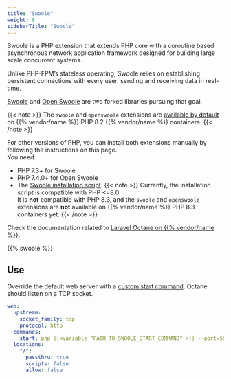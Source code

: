 ```yaml
---
title: "Swoole"
weight: 8
sidebarTitle: "Swoole"
---
```


Swoole is a PHP extension that extends PHP core with a coroutine based asynchronous network application framework designed for building large scale concurrent systems.

Unlike PHP-FPM’s stateless operating, Swoole relies on establishing persistent connections with every user, sending and receiving data in real-time.

[Swoole](https://github.com/swoole/swoole-src) and [Open Swoole](https://openswoole.com/) are two forked libraries pursuing that goal.

{{< note >}}
The `swoole` and `openswoole` extensions are [available by default](/languages/php/extensions.md) on {{% vendor/name %}} PHP 8.2 {{% vendor/name %}} containers.
{{< /note >}}

For other versions of PHP, you can install both extensions manually by following the instructions on this page.</br>
You need:

- PHP 7.3+ for Swoole
- PHP 7.4.0+ for Open Swoole
- The [Swoole installation script](https://raw.githubusercontent.com/platformsh/snippets/main/src/install_swoole.sh).
  {{< note >}}
  Currently, the installation script is compatible with PHP <=8.0.</br>It is **not** compatible with PHP 8.3,
  and the `swoole` and `openswoole` extensions are **not** available on {{% vendor/name %}} PHP 8.3 containers yet.
  {{< /note >}}


Check the documentation related to [Laravel Octane on {{% vendor/name %}}](/guides/laravel/deploy/octane.md).
<!-- @todo: To be added once Laravel guide for Upsun is live -->

{{% swoole %}}

## Use

Override the default web server with a [custom start command](/languages/php/_index.md#alternate-start-commands).
Octane should listen on a TCP socket.

```yaml {configFile="app"}
web:
  upstream:
    socket_family: tcp
    protocol: http
  commands:
    start: php {{<variable "PATH_TO_SWOOLE_START_COMMAND" >}} --port=$PORT
  locations:
    "/":
      passthru: true
      scripts: false
      allow: false
```
